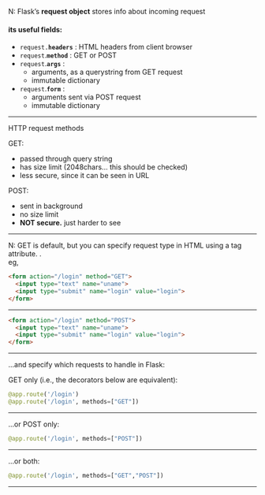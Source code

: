 N: Flask’s **request object** stores info about incoming request

#### its useful fields:
* `request.`**`headers`** : HTML headers from client browser
* `request`.**`method`** : GET or POST
* `request`.**`args`** :
  - arguments, as a querystring from GET request
  - immutable dictionary
* `request`.**`form`** :
  - arguments sent via POST request
  - immutable dictionary


---

HTTP request methods

GET:  
  * passed through query string
  * has size limit (2048chars... this should be checked)
  * less secure, since it can be seen in URL

POST:  
  * sent in background
  * no size limit
  * **NOT secure.** just harder to see

---

N: GET is default, but you can specify request type in HTML using a tag attribute.
.  
eg,
```html
<form action="/login" method="GET">
  <input type="text" name="uname">
  <input type="submit" name="login" value="login">
</form>
```
----------
```html
<form action="/login" method="POST">
  <input type="text" name="uname">
  <input type="submit" name="login" value="login">
</form>
```

---

...and specify which requests to handle in Flask:

GET only (i.e., the decorators below are equivalent):
```python
@app.route('/login')
@app.route('/login', methods=["GET"])
```

---

...or POST only:
```python
@app.route('/login', methods=["POST"])
```

---

...or both:
```python
@app.route('/login', methods=["GET","POST"])
```

---
